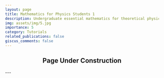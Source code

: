 ```yaml
---
layout: page
title: Mathematics for Physics Students 1
description: Undergraduate essential mathematics for theoretical physics.
img: assets/img/5.jpg
importance: 5
category: Tutorials
related_publications: false
giscus_comments: false
---
```


<div align="center">
  <h2>Page Under Construction</h2>
</div>
---
